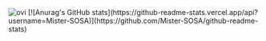 <img src="https://github-readme-stats.vercel.app/api/top-langs?username=Mister-SOSA&show_icons=true&locale=en&layout=compact&theme=chartreuse-dark" alt="ovi" />
[![Anurag's GitHub stats](https://github-readme-stats.vercel.app/api?username=Mister-SOSA)](https://github.com/Mister-SOSA/github-readme-stats)
